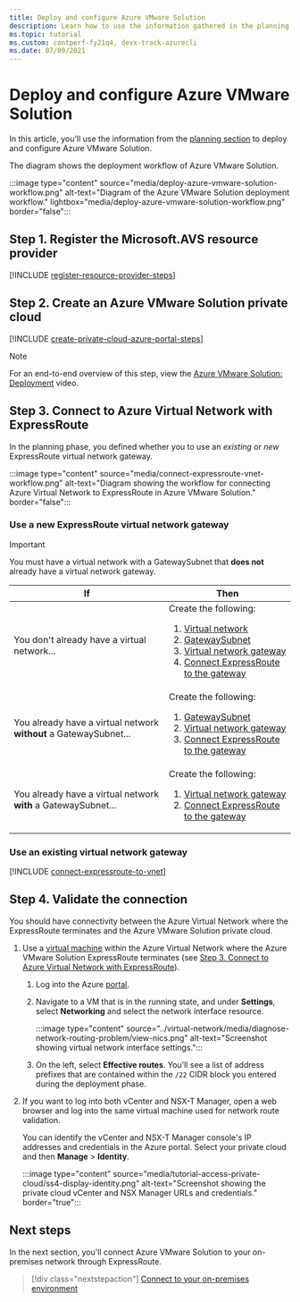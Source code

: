 ```yaml
---
title: Deploy and configure Azure VMware Solution
description: Learn how to use the information gathered in the planning stage to deploy and configure the Azure VMware Solution private cloud.
ms.topic: tutorial
ms.custom: contperf-fy21q4, devx-track-azurecli
ms.date: 07/09/2021
---
```


# Deploy and configure Azure VMware Solution

In this article, you'll use the information from the [planning section](production-ready-deployment-steps.md) to deploy and configure Azure VMware Solution. 

The diagram shows the deployment workflow of Azure VMware Solution. 

:::image type="content" source="media/deploy-azure-vmware-solution-workflow.png" alt-text="Diagram of the Azure VMware Solution deployment workflow." lightbox="media/deploy-azure-vmware-solution-workflow.png" border="false":::

## Step 1. Register the **Microsoft.AVS** resource provider

[!INCLUDE [register-resource-provider-steps](includes/register-resource-provider-steps.md)]

## Step 2. Create an Azure VMware Solution private cloud

[!INCLUDE [create-private-cloud-azure-portal-steps](includes/create-private-cloud-azure-portal-steps.md)]

>[!NOTE]
>For an end-to-end overview of this step, view the [Azure VMware Solution: Deployment](https://www.youtube.com/embed/gng7JjxgayI) video.


## Step 3. Connect to Azure Virtual Network with ExpressRoute

In the planning phase, you defined whether you to use an *existing* or *new* ExpressRoute virtual network gateway.  

:::image type="content" source="media/connect-expressroute-vnet-workflow.png" alt-text="Diagram showing the workflow for connecting Azure Virtual Network to ExpressRoute in Azure VMware Solution." border="false":::

### Use a new ExpressRoute virtual network gateway

>[!IMPORTANT]
>You must have a virtual network with a GatewaySubnet that **does not** already have a virtual network gateway.

| If | Then  |
| --- | --- |
| You don't already have a virtual network...     |  Create the following:<ol><li><a href="tutorial-configure-networking.md#create-a-virtual-network">Virtual network</a></li><li><a href="../expressroute/expressroute-howto-add-gateway-portal-resource-manager.md#create-the-gateway-subnet">GatewaySubnet</a></li><li><a href="tutorial-configure-networking.md#create-a-virtual-network-gateway">Virtual network gateway</a></li><li><a href="tutorial-configure-networking.md#connect-expressroute-to-the-virtual-network-gateway">Connect ExpressRoute to the gateway</a></li></ol>        |
| You already have a virtual network **without** a GatewaySubnet...   | Create the following: <ol><li><a href="../expressroute/expressroute-howto-add-gateway-portal-resource-manager.md#create-the-gateway-subnet">GatewaySubnet</a></li><li><a href="tutorial-configure-networking.md#create-a-virtual-network-gateway">Virtual network gateway</a></li><li><a href="tutorial-configure-networking.md#connect-expressroute-to-the-virtual-network-gateway">Connect ExpressRoute to the gateway</a></li></ol>          |
| You already have a virtual network **with** a GatewaySubnet... | Create the following: <ol><li><a href="tutorial-configure-networking.md#create-a-virtual-network-gateway">Virtual network gateway</a></li><li><a href="tutorial-configure-networking.md#connect-expressroute-to-the-virtual-network-gateway">Connect ExpressRoute to the gateway</a></li></ol>    |


### Use an existing virtual network gateway

[!INCLUDE [connect-expressroute-to-vnet](includes/connect-expressroute-vnet.md)]


## Step 4. Validate the connection

You should have connectivity between the Azure Virtual Network where the ExpressRoute terminates and the Azure VMware Solution private cloud. 

1. Use a [virtual machine](../virtual-machines/windows/quick-create-portal.md#create-virtual-machine) within the Azure Virtual Network where the Azure VMware Solution ExpressRoute terminates (see [Step 3. Connect to Azure Virtual Network with ExpressRoute](#step-3-connect-to-azure-virtual-network-with-expressroute)).  

   1. Log into the Azure [portal](https://portal.azure.com).

   1. Navigate to a VM that is in the running state, and under **Settings**, select **Networking** and select the network interface resource.

      :::image type="content" source="../virtual-network/media/diagnose-network-routing-problem/view-nics.png" alt-text="Screenshot showing virtual network interface settings.":::

   1. On the left, select **Effective routes**. You'll see a list of address prefixes that are contained within the `/22` CIDR block you entered during the deployment phase.

1. If you want to log into both vCenter and NSX-T Manager, open a web browser and log into the same virtual machine used for network route validation.  

   You can identify the vCenter and NSX-T Manager console's IP addresses and credentials in the Azure portal.  Select your private cloud and then **Manage** > **Identity**.

   :::image type="content" source="media/tutorial-access-private-cloud/ss4-display-identity.png" alt-text="Screenshot showing the private cloud vCenter and NSX Manager URLs and credentials." border="true":::


## Next steps

In the next section, you'll connect Azure VMware Solution to your on-premises network through ExpressRoute.

> [!div class="nextstepaction"]
> [Connect to your on-premises environment](tutorial-expressroute-global-reach-private-cloud.md)
